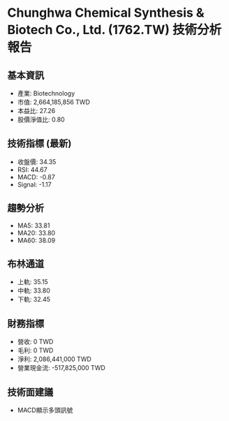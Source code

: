 # Chunghwa Chemical Synthesis & Biotech Co., Ltd. (1762.TW) 技術分析報告
        
## 基本資訊
- 產業: Biotechnology
- 市值: 2,664,185,856 TWD
- 本益比: 27.26
- 股價淨值比: 0.80

## 技術指標 (最新)
- 收盤價: 34.35
- RSI: 44.67
- MACD: -0.87
- Signal: -1.17

## 趨勢分析
- MA5: 33.81
- MA20: 33.80
- MA60: 38.09

## 布林通道
- 上軌: 35.15
- 中軌: 33.80
- 下軌: 32.45

## 財務指標
- 營收: 0 TWD
- 毛利: 0 TWD
- 淨利: 2,086,441,000 TWD
- 營業現金流: -517,825,000 TWD

## 技術面建議
- MACD顯示多頭訊號
